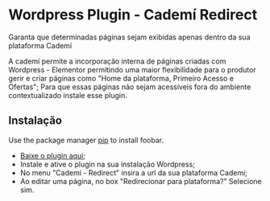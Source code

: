 # Wordpress Plugin - Cademí Redirect

Garanta que determinadas páginas sejam exibidas apenas dentro da sua plataforma Cademí

A cademí permite a incorporação interna de páginas criadas com Wordpress - Elementor permitindo uma maior flexibilidade para o produtor gerir e criar páginas como "Home da plataforma, Primeiro Acesso e Ofertas"; Para que essas páginas não sejam acessíveis fora do ambiente contextualizado instale esse plugin.

## Instalação

Use the package manager [pip](https://pip.pypa.io/en/stable/) to install foobar.

* [Baixe o plugin aqui](https://github.com/cademi-dev/wordpress-cademi-redirect/archive/master.zip);
* Instale e ative o plugin na sua instalação Wordpress;
* No menu "Cademí - Redirect" insira a url da sua plataforma Cademí;
* Ao editar uma página, no box "Redirecionar para plataforma?" Selecione sim.